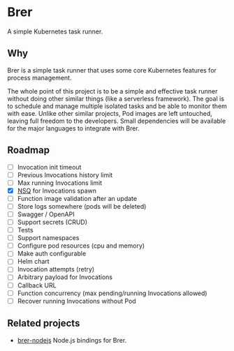 # Brer

A simple Kubernetes task runner.

## Why

Brer is a simple task runner that uses some core Kubernetes features for process management.

The whole point of this project is to be a simple and effective task runner without doing other similar things (like a serverless framework). The goal is to schedule and manage multiple isolated tasks and be able to monitor them with ease. Unlike other similar projects, Pod images are left untouched, leaving full freedom to the developers. Small dependencies will be available for the major languages to integrate with Brer.

## Roadmap

- [ ] Invocation init timeout
- [ ] Previous Invocations history limit
- [ ] Max running Invocations limit
- [x] [NSQ](https://nsq.io/) for Invocations spawn
- [ ] Function image validation after an update
- [ ] Store logs somewhere (pods will be deleted)
- [ ] Swagger / OpenAPI
- [ ] Support secrets (CRUD)
- [ ] Tests
- [ ] Support namespaces
- [ ] Configure pod resources (cpu and memory)
- [ ] Make auth configurable
- [ ] Helm chart
- [ ] Invocation attempts (retry)
- [ ] Arbitrary payload for Invocations
- [ ] Callback URL
- [ ] Function concurrency (max pending/running Invocations allowed)
- [ ] Recover running Invocations without Pod

## Related projects

- [brer-nodejs](https://github.com/brer/brer-nodejs) Node.js bindings for Brer.
